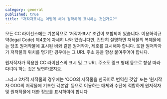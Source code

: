 ```yaml
---
category: general
published: true
title: "저작자표시는 어떻게 해야 정확하게 표시하는 것인가요?"
---
```




모든 CC 라이선스에는 기본적으로 ‘저작자표시’ 조건이 포함되어 있습니다. 이용허락규약(legal Code) 제4조에 자세히 나와 있습니다만, 간단히 설명하면 저작물의 복제물에는 당초 원저작물에 표시된 바와 같은 원저작자, 제호를 표시해야 합니다. 또한 원저작자가 저작물의 위치를 명기한 경우에는 그 URL 주소 등을 항상 붙여주어야 합니다. 

원저작자가 적용한 CC 라이선스의 표시 및 그 URL 주소도 링크 형태 등으로 항상 따라다녀야 하는 것은 당연하겠지요. 

그리고 2차적 저작물의 경우에는 ‘OOO의 저작물을 한국어로 번역한 것임’ 또는 ‘원저작자 OOO의 저작물에 기초한 각본임’ 등으로 이용하는 매체와 수단에 적합하게 원저작자 및 원저작물에 대한 정보를 표시하여야 합니다

